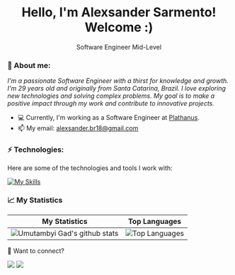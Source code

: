 <h1 align='center'>
  Hello, I'm Alexsander Sarmento!
  <br/>
  Welcome :)
</h1>

<p align='center'>
  Software Engineer Mid-Level
</p>

### 🚀 About me:

<p>
  <em>
      I'm a passionate Software Engineer with a thirst for knowledge and growth. I'm 29 years old and originally from Santa Catarina, Brazil. I love exploring new technologies and solving complex problems. My goal is to make a positive impact through my work and contribute to innovative projects.
  </em>
</p>

- 💻 Currently, I'm working as a Software Engineer at <a href="https://plathanus.com.br/" target="_blank">Plathanus</a>.
- 📫 My email: alexsander.br18@gmail.com

### ⚡ Technologies:

Here are some of the technologies and tools I work with:

[![My Skills](https://skillicons.dev/icons?i=js,ts,react,nodejs,flutter,html,css,firebase,styledcomponents,materialui,mysql,postgres
)](https://skillicons.dev)

### 📈 My Statistics

| My Statistics                                                                                                                                                                | Top Languages                                                                                                                                                                            |
| ------------------------------------------------------------------------------------------------------------------------------------------------------------------------ | ---------------------------------------------------------------------------------------------------------------------------------------------------------------------------------- |
| ![Umutambyi Gad's github stats](https://github-readme-stats.vercel.app/api?username=alexsandersarmento&show_icons=true&hide_border=true&count_private=true&theme=jolly) | ![Top Languages](https://github-readme-stats.vercel.app/api/top-langs/?username=alexsandersarmento&langs_count=10&count_private=true&hide_border=true&theme=jolly&layout=compact) |

💬 Want to connect?

<div>
  <a href="https://www.linkedin.com/in/alexsander-sarmento-a58b18174/" target="_blank"><img src="https://img.shields.io/badge/-LinkedIn-%230077B5?style=for-the-badge&logo=linkedin&logoColor=white" target="_blank"></a>
  <a href = "mailto:alexsander.br18@gmail.com"><img src="https://img.shields.io/badge/-Gmail-%23333?style=for-the-badge&logo=gmail&logoColor=white" target="_blank"></a>
</div>
<br>
